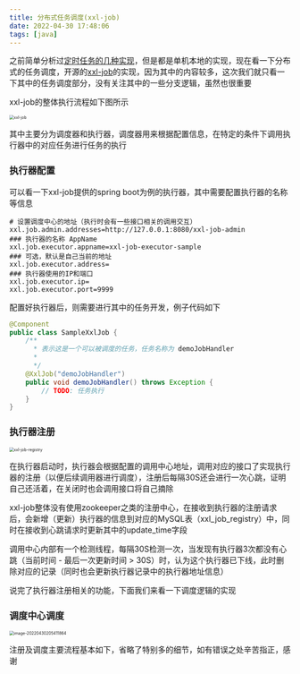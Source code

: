 ```yaml
---
title: 分布式任务调度(xxl-job)
date: 2022-04-30 17:48:06
tags: [java]
---
```




之前简单分析过[定时任务的几种实现](/2021/09/20/timed-task/)，但是都是单机本地的实现，现在看一下分布式的任务调度，开源的[xxl-job](https://github.com/xuxueli/xxl-job)的实现，因为其中的内容较多，这次我们就只看一下其中的任务调度部分，没有关注其中的一些分支逻辑，虽然也很重要

<!-- more -->

xxl-job的整体执行流程如下图所示

<img src="/images/xxl-job.png" alt="xxl-job" style="zoom: 50%;" />



其中主要分为调度器和执行器，调度器用来根据配置信息，在特定的条件下调用执行器中的对应任务进行任务的执行

### 执行器配置

可以看一下xxl-job提供的spring boot为例的执行器，其中需要配置执行器的名称等信息

```properties
# 设置调度中心的地址（执行时会有一些接口相关的调用交互）
xxl.job.admin.addresses=http://127.0.0.1:8080/xxl-job-admin
### 执行器的名称 AppName
xxl.job.executor.appname=xxl-job-executor-sample
### 可选，默认是自己当前的地址
xxl.job.executor.address=
### 执行器使用的IP和端口
xxl.job.executor.ip=
xxl.job.executor.port=9999
```

配置好执行器后，则需要进行其中的任务开发，例子代码如下

```java
@Component
public class SampleXxlJob {
    /**
      * 表示这是一个可以被调度的任务，任务名称为 demoJobHandler
      *
      */
    @XxlJob("demoJobHandler")
    public void demoJobHandler() throws Exception {
        // TODO: 任务执行
    }
}
```

### 执行器注册

<img src="/images/xxl-job-registry.png" alt="xxl-job-registry" style="zoom:50%;" />

在执行器启动时，执行器会根据配置的调用中心地址，调用对应的接口了实现执行器的注册（以便后续调用器进行调度），注册后每隔30S还会进行一次心跳，证明自己还活着，在关闭时也会调用接口将自己摘除

xxl-job整体没有使用zookeeper之类的注册中心，在接收到执行器的注册请求后，会新增（更新）执行器的信息到对应的MySQL表（xxl_job_registry）中，同时在接收到心跳请求时更新其中的update_time字段

调用中心内部有一个检测线程，每隔30S检测一次，当发现有执行器3次都没有心跳（当前时间 - 最后一次更新时间 > 30S）时，认为这个执行器已下线，此时删除对应的记录（同时也会更新执行器记录中的执行器地址信息）

说完了执行器注册相关的功能，下面我们来看一下调度逻辑的实现



### 调度中心调度 

<img src="/images/xxl-job-trigger.png" alt="image-20220430205411864" style="zoom:50%;" />



注册及调度主要流程基本如下，省略了特别多的细节，如有错误之处辛苦指正，感谢



